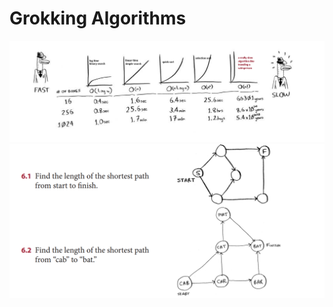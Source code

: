 # Grokking Algorithms

![Big O Notation](<./assets/bigO(times).png>)
<br>
![Breadth First Search](./assets/bfs-search.png)
